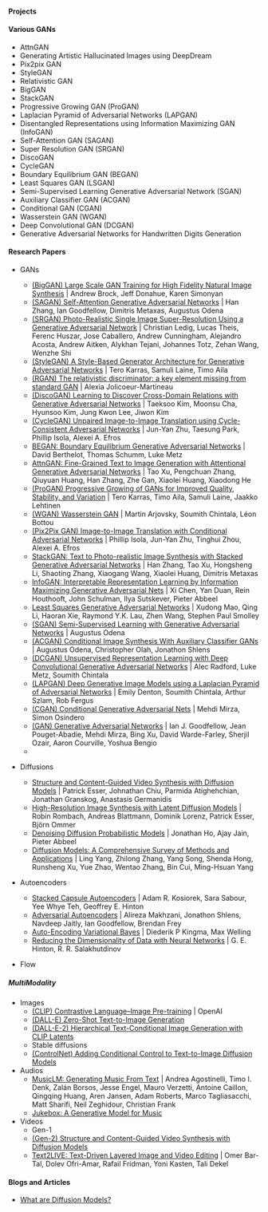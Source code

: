 #### Projects
<!-- - DeepFaceDrawing: Deep Generation of Face Images from Sketches
- PULSE: Self-Supervised Photo Upsampling via Latent Space Exploration of Generative Models
- Old Photo Restoration via Deep Latent Space Translation
- VALL-E Neural Codec Language Models are Zero-Shot Text to Speech Synthesizers
- Deep Generative Modelling for Neural Compression -->

#### Various GANs
- AttnGAN
- Generating Artistic Hallucinated Images using DeepDream 
- Pix2pix GAN
- StyleGAN
- Relativistic GAN
- BigGAN
- StackGAN
- Progressive Growing GAN (ProGAN)
- Laplacian Pyramid of Adversarial Networks (LAPGAN)
- Disentangled Representations using Information Maximizing GAN (InfoGAN)
- Self-Attention GAN (SAGAN)
- Super Resolution GAN (SRGAN)
- DiscoGAN
- CycleGAN
- Boundary Equilibrium GAN (BEGAN)
- Least Squares GAN (LSGAN)
- Semi-Supervised Learning Generative Adversarial Network (SGAN)
- Auxiliary Classifier GAN (ACGAN)
- Conditional GAN (CGAN)
- Wasserstein GAN (WGAN)
- Deep Convolutional GAN (DCGAN)
- Generative Adversarial Networks for Handwritten Digits Generation

#### Research Papers
- GANs
    + [(BigGAN) Large Scale GAN Training for High Fidelity Natural Image Synthesis](https://arxiv.org/abs/1809.11096) | Andrew Brock, Jeff Donahue, Karen Simonyan
    + [(SAGAN) Self-Attention Generative Adversarial Networks](https://arxiv.org/abs/1805.08318) | Han Zhang, Ian Goodfellow, Dimitris Metaxas, Augustus Odena
    + [(SRGAN) Photo-Realistic Single Image Super-Resolution Using a Generative Adversarial Network](https://arxiv.org/abs/1609.04802) | Christian Ledig, Lucas Theis, Ferenc Huszar, Jose Caballero, Andrew Cunningham, Alejandro Acosta, Andrew Aitken, Alykhan Tejani, Johannes Totz, Zehan Wang, Wenzhe Shi
    + [(StyleGAN) A Style-Based Generator Architecture for Generative Adversarial Networks](https://arxiv.org/abs/1812.04948) | Tero Karras, Samuli Laine, Timo Aila
    + [(RGAN) The relativistic discriminator: a key element missing from standard GAN](https://arxiv.org/abs/1807.00734) | Alexia Jolicoeur-Martineau
    + [(DiscoGAN) Learning to Discover Cross-Domain Relations with Generative Adversarial Networks](https://arxiv.org/abs/1703.05192) | Taeksoo Kim, Moonsu Cha, Hyunsoo Kim, Jung Kwon Lee, Jiwon Kim
    + [(CycleGAN) Unpaired Image-to-Image Translation using Cycle-Consistent Adversarial Networks](https://arxiv.org/abs/1703.10593) | Jun-Yan Zhu, Taesung Park, Phillip Isola, Alexei A. Efros
    + [BEGAN: Boundary Equilibrium Generative Adversarial Networks](https://arxiv.org/abs/1703.10717) | David Berthelot, Thomas Schumm, Luke Metz
    + [AttnGAN: Fine-Grained Text to Image Generation with Attentional Generative Adversarial Networks](https://arxiv.org/abs/1711.10485) | Tao Xu, Pengchuan Zhang, Qiuyuan Huang, Han Zhang, Zhe Gan, Xiaolei Huang, Xiaodong He
    + [(ProGAN) Progressive Growing of GANs for Improved Quality, Stability, and Variation](https://arxiv.org/abs/1710.10196) | Tero Karras, Timo Aila, Samuli Laine, Jaakko Lehtinen
    + [(WGAN) Wasserstein GAN](https://arxiv.org/abs/1701.07875) | Martin Arjovsky, Soumith Chintala, Léon Bottou
    + [(Pix2Pix GAN) Image-to-Image Translation with Conditional Adversarial Networks](https://arxiv.org/abs/1611.07004) | Phillip Isola, Jun-Yan Zhu, Tinghui Zhou, Alexei A. Efros
    + [StackGAN: Text to Photo-realistic Image Synthesis with Stacked Generative Adversarial Networks](https://arxiv.org/abs/1612.03242) | Han Zhang, Tao Xu, Hongsheng Li, Shaoting Zhang, Xiaogang Wang, Xiaolei Huang, Dimitris Metaxas
    + [InfoGAN: Interpretable Representation Learning by Information Maximizing Generative Adversarial Nets](https://arxiv.org/abs/1606.03657) | Xi Chen, Yan Duan, Rein Houthooft, John Schulman, Ilya Sutskever, Pieter Abbeel
    + [Least Squares Generative Adversarial Networks](https://arxiv.org/abs/1611.04076) | Xudong Mao, Qing Li, Haoran Xie, Raymond Y.K. Lau, Zhen Wang, Stephen Paul Smolley
    + [(SGAN) Semi-Supervised Learning with Generative Adversarial Networks](https://arxiv.org/abs/1606.01583) | Augustus Odena
    + [(ACGAN) Conditional Image Synthesis With Auxiliary Classifier GANs](https://arxiv.org/abs/1610.09585) | Augustus Odena, Christopher Olah, Jonathon Shlens
    + [(DCGAN) Unsupervised Representation Learning with Deep Convolutional Generative Adversarial Networks](https://arxiv.org/abs/1511.06434) | Alec Radford, Luke Metz, Soumith Chintala
    + [(LAPGAN) Deep Generative Image Models using a Laplacian Pyramid of Adversarial Networks](https://arxiv.org/abs/1506.05751) | Emily Denton, Soumith Chintala, Arthur Szlam, Rob Fergus 
    + [(CGAN) Conditional Generative Adversarial Nets](https://arxiv.org/abs/1411.1784) | Mehdi Mirza, Simon Osindero
    + [(GAN) Generative Adversarial Networks](https://arxiv.org/abs/1406.2661) | Ian J. Goodfellow, Jean Pouget-Abadie, Mehdi Mirza, Bing Xu, David Warde-Farley, Sherjil Ozair, Aaron Courville, Yoshua Bengio
    + 
- Diffusions
    + [Structure and Content-Guided Video Synthesis with Diffusion Models](https://arxiv.org/abs/2302.03011) | Patrick Esser, Johnathan Chiu, Parmida Atighehchian, Jonathan Granskog, Anastasis Germanidis
    + [High-Resolution Image Synthesis with Latent Diffusion Models](https://arxiv.org/abs/2112.10752) | Robin Rombach, Andreas Blattmann, Dominik Lorenz, Patrick Esser, Björn Ommer
    + [Denoising Diffusion Probabilistic Models](https://arxiv.org/pdf/2006.11239v2.pdf) | Jonathan Ho, Ajay Jain, Pieter Abbeel
    + [Diffusion Models: A Comprehensive Survey of Methods and Applications](https://arxiv.org/abs/2209.00796) | Ling Yang, Zhilong Zhang, Yang Song, Shenda Hong, Runsheng Xu, Yue Zhao, Wentao Zhang, Bin Cui, Ming-Hsuan Yang

- Autoencoders
    + [Stacked Capsule Autoencoders](https://arxiv.org/abs/1906.06818) | Adam R. Kosiorek, Sara Sabour, Yee Whye Teh, Geoffrey E. Hinton
    + [Adversarial Autoencoders](https://arxiv.org/abs/1511.05644) | Alireza Makhzani, Jonathon Shlens, Navdeep Jaitly, Ian Goodfellow, Brendan Frey
    + [Auto-Encoding Variational Bayes](https://arxiv.org/abs/1312.6114) | Diederik P Kingma, Max Welling
    + [Reducing the Dimensionality of Data with Neural Networks]() | G. E. Hinton, R. R. Salakhutdinov
- Flow
##### MultiModality
- Images
    - [(CLIP) Contrastive Language–Image Pre-training](https://openai.com/research/clip) | OpenAI
    - [(DALL-E) Zero-Shot Text-to-Image Generation](https://arxiv.org/abs/2102.12092)
    - [(DALL-E-2) Hierarchical Text-Conditional Image Generation with CLIP Latents](https://cdn.openai.com/papers/dall-e-2.pdf)
    - Stable diffusions
    - [(ControlNet) Adding Conditional Control to Text-to-Image Diffusion Models](https://arxiv.org/abs/2302.05543)
- Audios
    - [MusicLM: Generating Music From Text](https://arxiv.org/abs/2301.11325) | Andrea Agostinelli, Timo I. Denk, Zalán Borsos, Jesse Engel, Mauro Verzetti, Antoine Caillon, Qingqing Huang, Aren Jansen, Adam Roberts, Marco Tagliasacchi, Matt Sharifi, Neil Zeghidour, Christian Frank
    - [Jukebox: A Generative Model for Music](https://arxiv.org/abs/2005.00341)
- Videos
    - Gen-1 
    - [(Gen-2) Structure and Content-Guided Video Synthesis with Diffusion Models](https://research.runwayml.com/gen2)
    - [Text2LIVE: Text-Driven Layered Image and Video Editing](https://text2live.github.io/) | Omer Bar-Tal, Dolev Ofri-Amar, Rafail Fridman, Yoni Kasten, Tali Dekel

#### Blogs and Articles
- [What are Diffusion Models?](https://lilianweng.github.io/posts/2021-07-11-diffusion-models/)